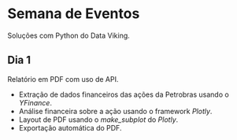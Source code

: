 # Semana de Eventos 

Soluções com Python do Data Viking. 

## Dia 1

Relatório em PDF com uso de API. 

- Extração de dados financeiros das ações da Petrobras usando o _YFinance_. 
- Análise financeira sobre a ação usando o framework _Plotly_.
- Layout de PDF usando o _make_subplot_ do _Plotly_.
- Exportação automática do PDF.
